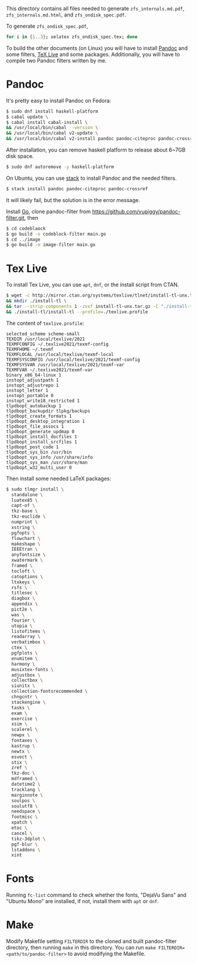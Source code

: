 This directory contains all files needed to generate
`zfs_internals.md.pdf`, `zfs_internals.md.html`, and `zfs_ondisk_spec.pdf`.

To generate `zfs_ondisk_spec.pdf`,

```bash
for i in {1..3}; xelatex zfs_ondisk_spec.tex; done
```

To build the other documents (on Linux)
you will have to install [Pandoc](https://pandoc.org/)
and some filters,
[TeX Live](https://tug.org/texlive/) and some packages.
Additionally,
you will have to compile two Pandoc filters written by me.

# Pandoc
It's pretty easy to install Pandoc on Fedora:

```bash
$ sudo dnf install haskell-platform
$ cabal update \
$ cabal install cabal-install \
&& /usr/local/bin/cabal --version \
&& /usr/local/bin/cabal v2-update \
&& /usr/local/bin/cabal v2-install pandoc pandoc-citeproc pandoc-crossref
```

After installation,
you can remove haskell platform to release about 6~7GB disk space.

```bash
$ sudo dnf autoremove -y haskell-platform
```

On Ubuntu,
you can use [stack](https://www.haskellstack.org)
to install Pandoc and the needed filters.

```bash
$ stack install pandoc pandoc-citeproc pandoc-crossref
```

It will likely fail,
but the solution is in the error message.

Install [Go](https://golang.org),
clone pandoc-filter from
https://github.com/vupiggy/pandoc-filter.git,
then

```bash
$ cd codeblaock
$ go build -o codeblock-filter main.go
$ cd ../image
$ go build -o image-filter main.go
```

# Tex Live
To install Tex Live,
you can use `apt`, `dnf`,
or the install script from CTAN.

```bash
$ wget -c http://mirror.ctan.org/systems/texlive/tlnet/install-tl-unx.tar.gz
&& mkdir ./install-tl \
&& tar --strip-components 1 -zvxf install-tl-unx.tar.gz -C "./install-tl" \
&& ./install-tl/install-tl --profile=./texlive.profile
```

The content of `texlive.profile`:

```
selected_scheme scheme-small
TEXDIR /usr/local/texlive/2021
TEXMFCONFIG ~/.texlive2021/texmf-config
TEXMFHOME ~/.texmf
TEXMFLOCAL /usr/local/texlive/texmf-local
TEXMFSYSCONFIG /usr/local/texlive/2021/texmf-config
TEXMFSYSVAR /usr/local/texlive/2021/texmf-var
TEXMFVAR ~/.texlive2021/texmf-var
binary_x86_64-linux 1
instopt_adjustpath 1
instopt_adjustrepo 1
instopt_letter 1
instopt_portable 0
instopt_write18_restricted 1
tlpdbopt_autobackup 1
tlpdbopt_backupdir tlpkg/backups
tlpdbopt_create_formats 1
tlpdbopt_desktop_integration 1
tlpdbopt_file_assocs 1
tlpdbopt_generate_updmap 0
tlpdbopt_install_docfiles 1
tlpdbopt_install_srcfiles 1
tlpdbopt_post_code 1
tlpdbopt_sys_bin /usr/bin
tlpdbopt_sys_info /usr/share/info
tlpdbopt_sys_man /usr/share/man
tlpdbopt_w32_multi_user 0

```

Then install some needed LaTeX packages:

```bash
$ sudo tlmgr install \
  standalone \
  luatex85 \
  capt-of \
  tkz-base \
  tkz-euclide \
  numprint \
  xstring \
  pgfopts \
  flowchart \
  makeshape \
  IEEEtran \
  anyfontsize \
  xwatermark \
  framed \
  tocloft \
  catoptions \
  ltxkeys \
  rsfs \
  titlesec \
  diagbox \
  appendix \
  pict2e \
  was \
  fourier \
  utopia \
  listofitems \
  readarray \
  verbatimbox \
  ctex \
  pgfplots \
  enumitem \
  harmony \
  musixtex-fonts \
  adjustbox \
  collectbox \
  siunitx \
  collection-fontsrecommended \
  chngcntr \
  stackengine \
  tasks \
  exam \
  exercise \
  xsim \
  scalerel \
  newpx \
  fontaxes \
  kastrup \
  newtx \
  esvect \
  stix \
  zref \
  tkz-doc \
  mdframed \
  datetime2 \
  tracklang \
  marginnote \
  soulpos \
  soulutf8 \
  needspace \
  footmisc \
  xpatch \
  etoc \
  cancel \
  tikz-3dplot \
  pgf-blur \
  lstaddons \
  xint
```

# Fonts
Running `fc-list` command to check whether the fonts,
"DejaVu Sans" and "Ubuntu Mono" are installed,
if not, install them with `apt` or `dnf`.

# Make

Modify Makefile setting `FILTERDIR` to the cloned and built pandoc-filter directory,
then running `make` in this directory.
You can run `make FILTERDIR=<path/to/pandoc-filter>` to avoid modifying the Makefile.
